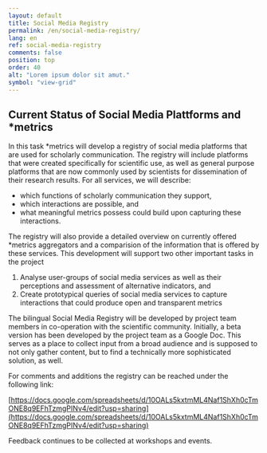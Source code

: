```yaml
---
layout: default
title: Social Media Registry
permalink: /en/social-media-registry/
lang: en
ref: social-media-registry
comments: false
position: top
order: 40
alt: "Lorem ipsum dolor sit amut."
symbol: "view-grid"
---
```

<!-- Start editing content here -->

## Current Status of Social Media Plattforms and \*metrics

In this task \*metrics will develop a registry of social media platforms that are used for scholarly communication. The registry will include platforms that were created specifically for scientific use, as well as general purpose platforms that are now commonly used by scientists for dissemination of their research results. For all services, we will describe:

* which functions of scholarly communication they support,
* which interactions are possible, and
* what meaningful metrics possess could build upon capturing these interactions.

The registry will also provide a detailed overview on currently offered \*metrics aggregators and a comparision of the information that is offered by these services.
This development will support two other important tasks in the project

1. Analyse user-groups of social media services as well as their perceptions and assessment of alternative indicators, and
2. Create prototypical queries of social media services to capture interactions that could produce open and transparent metrics
  
The bilingual Social Media Registry will be developed by project team members in co-operation with the scientific community. Initially, a beta version has been developed by the project team as a Google Doc. This serves as a place to collect input from a broad audience and is supposed to not only gather content, but to find a technically more sophisticated solution, as well.

For comments and additions the registry can be reached under the following link:

[https://docs.google.com/spreadsheets/d/10OALs5kxtmML4Naf1ShXh0cTmONE8q9EFhTzmgPINv4/edit?usp=sharing](https://docs.google.com/spreadsheets/d/10OALs5kxtmML4Naf1ShXh0cTmONE8q9EFhTzmgPINv4/edit?usp=sharing)
  
Feedback continues to be collected at workshops and events.  

<!-- {% include registry_table.html %} -->
